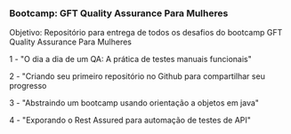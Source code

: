 ### Bootcamp: GFT Quality Assurance Para Mulheres

Objetivo: Repositório para entrega de todos os desafios do bootcamp GFT Quality Assurance Para Mulheres

1 - "O dia a dia de um QA: A prática de testes manuais funcionais"

2 - "Criando seu primeiro repositório no Github para compartilhar seu progresso 

3 - "Abstraindo um bootcamp usando orientação a objetos em java" 

4 - "Exporando o Rest Assured para automação de testes de API"

